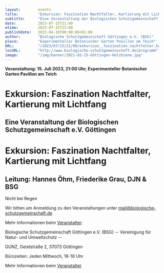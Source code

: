 ```yaml
---
layout:        events
title:         "Exkursion: Faszination Nachtfalter, Kartierung mit Lichtfang"
subtitle:      "Eine Veranstaltung der Biologischen Schutzgemeinschaft e.V. Göttingen"
date:          2023-07-15T21:00
etime:         2023-07-15T23:00
publishdate:   2023-04-10T00:00:00+01:00
author:        "Biologische Schutzgemeinschaft Göttingen e.V. (BSG)"
place:         "Experimenteller Botanischer Garten Pavillon am Teich"
URL:           "/2023/07/15/21/00/exkursion__faszination_nachtfalter_kartierung_mit_lichtfang"
locURL:        "http://www.biologische-schutzgemeinschaft.de/programm"
image:         "/img/banner/2021-02-25-Göttingen-Holzbiene.jpg"
---
```


**Veranstaltung: 15. Juli 2023, 21:00 Uhr, Experimenteller Botanischer Garten Pavillon am Teich**

Exkursion: Faszination Nachtfalter, Kartierung mit Lichtfang
===========

Eine Veranstaltung der Biologischen Schutzgemeinschaft e.V. Göttingen
-----------
Exkursion: Faszination Nachtfalter, Kartierung mit Lichtfang
=============

Leitung: Hannes Öhm, Friederike Grau, DJN & BSG
-------------

Nicht bei Regen


Wir bitten um Anmeldung zu den Veranstaltungen unter mail@biologische-schutzgemeinschaft.de

Mehr Informationen beim [Veranstalter](http://www.biologische-schutzgemeinschaft.de/programm.html):

Biologische Schutzgemeinschaft Göttingen e.V. (BSG)
-- Vereinigung für Natur- und Umweltschutz --

GUNZ, Geiststraße 2, 37073 Göttingen

Bürozeiten: Jeden Mittwoch, 16-18 Uhr

Mehr Informationen beim [Veranstalter](http://www.biologische-schutzgemeinschaft.de/programm)
